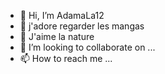 - 👋 Hi, I’m AdamaLa12
- 👀 j'adore regarder les mangas
- 🌱 J'aime la nature
- 💞️ I’m looking to collaborate on ...
- 📫 How to reach me ...

<!---
adamaLa12/adamaLa12 is a ✨ special ✨ repository because its `README.md` (this file) appears on your GitHub profile.
You can click the Preview link to take a look at your changes.
--->
